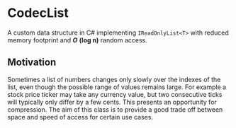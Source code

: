 # CodecList
A custom data structure in C# implementing `IReadOnlyList<T>` with reduced memory footprint and ***O*** **(log n)** random access.
## Motivation
Sometimes a list of numbers changes only slowly over the indexes of the list, even though the possible range of values remains large. For example a stock price ticker may take any currency value, but two consecutive ticks will typically only differ by a few cents. This presents an opportunity for compression. The aim of this class is to provide a good trade off between space and speed of access for certain use cases.
